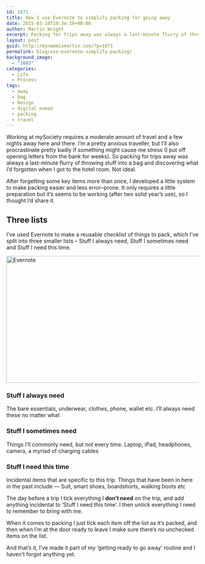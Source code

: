 ```yaml
---
id: 1071
title: How I use Evernote to simplify packing for going away
date: 2015-03-10T19:34:19+00:00
author: Martin Wright
excerpt: Packing for trips away was always a last-minute flurry of throwing stuff into a bag. After forgetting some key items, I developed a little system to make packing easier
layout: post
guid: http://mynameismartin.com/?p=1071
permalink: blog/use-evernote-simplify-packing/
background_image:
  - "1083"
categories:
  - Life
  - Process
tags:
  - away
  - bag
  - Design
  - digital nomad
  - packing
  - travel
---
```

Working at mySociety requires a moderate amount of travel and a few nights away here and there. I’m a pretty anxious traveller, but I’ll also procrastinate pretty badly if something might cause me stress (I put off opening letters from the bank for weeks). So packing for trips away was always a last-minute flurry of throwing stuff into a bag and discovering what I’d forgotten when I got to the hotel room. Not ideal.

After forgetting some key items more than once, I developed a little system to make packing easier and less error–prone. It only requires a little preparation but it’s seems to be working (after two solid year’s use), so I thought I’d share it.

## Three lists

I&#8217;ve used Evernote to make a reusable checklist of things to pack, which I&#8217;ve split into three smaller lists – Stuff I always need, Stuff I sometimes need and Stuff I need this time.

<img class="aligncenter size-full wp-image-1076" src="http://mynameismartin.com/blog/wp-content/uploads/2015/03/Evernote.jpg" alt="Evernote" width="620" height="333" srcset="http://mynameismartin.com/blog/wp-content/uploads/2015/03/Evernote.jpg 620w, http://mynameismartin.com/blog/wp-content/uploads/2015/03/Evernote-300x161.jpg 300w" sizes="(max-width: 620px) 100vw, 620px" /> 

### Stuff I always need

<div>
  The bare essentials, underwear, clothes, phone, wallet etc. I’ll always need these no matter what
</div>

<div>
</div>

### Stuff I sometimes need

<div>
  Things I’ll commonly need, but not every time. Laptop, iPad, headphones, camera, a myriad of charging cables
</div>

<div>
</div>

### Stuff I need this time

Incidental items that are specific to this trip. Things that have been in here in the past include — Suit, smart shoes, boardshorts, walking boots etc

The day before a trip I tick everything I **don’t need** on the trip, and add anything incidental to ‘Stuff I need this time’. I then untick everything I need to remember to bring with me.

When it comes to packing I just tick each item off the list as it’s packed, and then when I’m at the door ready to leave I make sure there&#8217;s no unchecked items on the list.

And that’s it, I’ve made it part of my ‘getting ready to go away’ routine and I haven’t forgot anything yet.